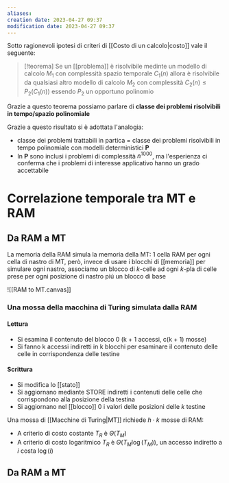 ```yaml
---
aliases: 
creation date: 2023-04-27 09:37
modification date: 2023-04-27 09:37
---
```


Sotto ragionevoli ipotesi di criteri di [[Costo di un calcolo|costo]] vale il seguente:

>[!teorema]
>Se un [[problema]] è risolvibile medinte un modello di calcolo $M_{1}$ con complessità spazio temporale $C_{1}(n)$ allora è risolvibile da qualsiasi altro modello di calcolo $M_{2}$ con complessità $C_{2}(n) \leq P_{2}(C_{1}(n))$ essendo $P_{2}$ un opportuno polinomio

Grazie a questo teorema possiamo parlare di **classe dei problemi risolvibili in tempo/spazio polinomiale**


Grazie a questo risultato si è adottata l'analogia:
- classe dei problemi trattabili in partica = classe dei problemi risolvibili in tempo polinomiale con modelli deterministici **P**
- In **P** sono inclusi i problemi di complessità $n^{1000}$, ma l'esperienza ci conferma che i problemi di interesse applicativo hanno un grado accettabile

# Correlazione temporale tra MT e RAM
## Da RAM a MT
La memoria della RAM simula la memoria della MT:
1 cella RAM per ogni cella di nastro di MT, però, invece di usare i blocchi di [[memoria]] per simulare ogni nastro, associamo un blocco di $k$-celle ad ogni $k$-pla di celle prese per ogni posizione di nastro piú un blocco di base

![[RAM to MT.canvas]]
### Una mossa della macchina di Turing simulata dalla RAM
#### Lettura
- Si esamina il contenuto del blocco 0 (k + 1 accessi, c(k + 1) mosse)
- Si fanno k accessi indiretti in k blocchi per esaminare il contenuto delle celle in corrispondenza delle testine

#### Scrittura
- Si modifica lo [[stato]]
- Si aggiornano mediante STORE indiretti i contenuti delle celle che corrispondono alla posizione della testina
- Si aggiornano nel [[blocco]] 0 i valori delle posizioni delle $k$ testine

Una mossa di [[Macchine di Turing|MT]] richiede $h \cdot k$ mosse di RAM:
- A criterio di costo costante $T_{R}$ è $\Theta(T_{M})$
- A criterio di costo logaritmico $T_{R}$ è $\Theta(T_{M}\log(T_{M}))$, un accesso indiretto a $i$ costa $\log(i)$

## Da RAM a MT
